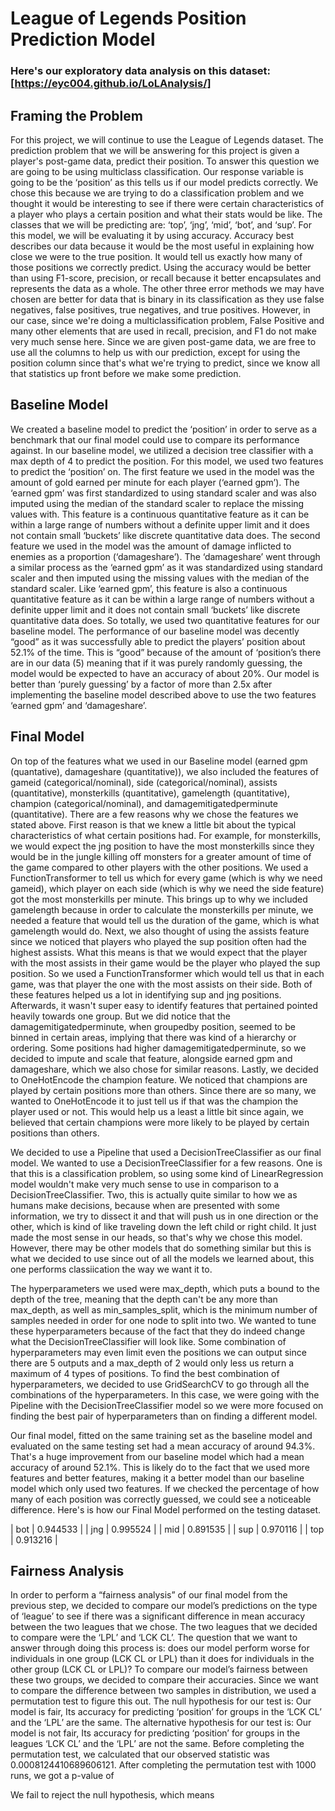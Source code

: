 # League of Legends Position Prediction Model
### Here's our exploratory data analysis on this dataset: [https://eyc004.github.io/LoLAnalysis/]
## Framing the Problem
For this project, we will continue to use the League of Legends dataset. The prediction problem that we will be answering for this project is given a player's post-game data, predict their position. To answer this question we are going to be using multiclass classification. Our response variable is going to be the ‘position’ as this tells us if our model predicts correctly. We chose this because we are trying to do a classification problem and we thought it would be interesting to see if there were certain characteristics of a player who plays a certain position and what their stats would be like. The classes that we will be predicting are: ‘top’, ‘jng’, ‘mid’, ‘bot’, and ‘sup’. For this model, we will be evaluating it by using accuracy. Accuracy best describes our data because it would be the most useful in explaining how close we were to the true position. It would tell us exactly how many of those positions we correctly predict. Using the accuracy would be better than using F1-score, precision, or recall because it better encapsulates and represents the data as a whole. The other three error methods we may have chosen are better for data that is binary in its classification as they use false negatives, false positives, true negatives, and true positives. However, in our case, since we're doing a multiclassification problem, False Positive and many other elements that are used in recall, precision, and F1 do not make very much sense here. Since we are given post-game data, we are free to use all the columns to help us with our prediction, except for using the position column since that's what we're trying to predict, since we know all that statistics up front before we make some prediction. 

## Baseline Model
We created a baseline model to predict the ‘position’ in order to serve as a benchmark that our final model could use to compare its performance against. In our baseline model, we utilized a decision tree classifier with a max depth of 4 to predict the position. For this model, we used two features to predict the ‘position’ on. 
The first feature we used in the model was the amount of gold earned per minute for each player (‘earned gpm’). The ‘earned gpm’ was first standardized to using standard scaler and was also imputed using the median of the standard scaler to replace the missing values with. This feature is a continuous quantitative feature as it can be within a large range of numbers without a definite upper limit and it does not contain small ‘buckets’ like discrete quantitative data does. The second feature we used in the model was the amount of damage inflicted to enemies as a proportion (‘damageshare’). The ‘damageshare’ went through a similar process as the ‘earned gpm’ as it was standardized using standard scaler and then imputed using the missing values with the median of the standard scaler. Like ‘earned gpm’, this feature is also a continuous quantitative feature as it can be within a large range of numbers without a definite upper limit and it does not contain small ‘buckets’ like discrete quantitative data does. So totally, we used two quantitative features for our baseline model. 
The performance of our baseline model was decently “good” as it was successfully able to predict the players’ position about 52.1% of the time. This is “good” because of the amount of ‘position’s there are in our data (5) meaning that if it was purely randomly guessing, the model would be expected to have an accuracy of about 20%. Our model is better than ‘purely guessing’ by a factor of more than 2.5x after implementing the baseline model described above to use the two features ‘earned gpm’ and ‘damageshare’.

## Final Model
On top of the features what we used in our Baseline model (earned gpm (quantative), damageshare (quantitative)), we also included the features of gameid (categorical/nominal), side (categorical/nominal), assists (quantitative), monsterkills (quantitative), gamelength (quantitative), champion (categorical/nominal), and damagemitigatedperminute (quantitative). There are a few reasons why we chose the features we stated above. First reason is that we knew a little bit about the typical characteristics of what certain positions had. For example, for monsterkills, we would expect the jng position to have the most monsterkills since they would be in the jungle killing off monsters for a greater amount of time of the game compared to other players with the other positions. We used a FunctionTransformer to tell us which for every game (which is why we need gameid), which player on each side (which is why we need the side feature) got the most monsterkills per minute. This brings up to why we included gamelength because in order to calculate the monsterkills per minute, we needed a feature that would tell us the duration of the game, which is what gamelength would do. Next, we also thought of using the assists feature since we noticed that players who played the sup position often had the highest assists. What this means is that we would expect that the player with the most assists in their game would be the player who played the sup position. So we used a FunctionTransformer which would tell us that in each game, was that player the one with the most assists on their side. Both of these features helped us a lot in identifying sup and jng positions. Afterwards, it wasn't super easy to identify features that pertained pointed heavily towards one group. But we did notice that the damagemitigatedperminute, when groupedby position, seemed to be binned in certain areas, implying that there was kind of a hierarchy or ordering. Some positions had higher damagemitigatedperminute, so we decided to impute and scale that feature, alongside earned gpm and damageshare, which we also chose for similar reasons. Lastly, we decided to OneHotEncode the champion feature. We noticed that champions are played by certain positions more than others. Since there are so many, we wanted to OneHotEncode it to just tell us if that was the champion the player used or not. This would help us a least a little bit since again, we believed that certain champions were more likely to be played by certain positions than others. 

We decided to use a Pipeline that used a DecisionTreeClassifier as our final model. We wanted to use a DecisionTreeClassifier for a few reasons. One is that this is a classification problem, so using some kind of LinearRegression model wouldn't make very much sense to use in comparison to a DecisionTreeClassifier. Two, this is actually quite similar to how we as humans make decisions, because when are presented with some information, we try to dissect it and that will push us in one direction or the other, which is kind of like traveling down the left child or right child. It just made the most sense in our heads, so that's why we chose this model. However, there may be other models that do something similar but this is what we decided to use since out of all the models we learned about, this one performs classiication the way we want it to. 

The hyperparameters we used were max_depth, which puts a bound to the depth of the tree, meaning that the depth can't be any more than max_depth, as well as min_samples_split, which is the minimum number of samples needed in order for one node to split into two. We wanted to tune these hyperparameters because of the fact that they do indeed change what the DecisionTreeClassifier will look like. Some combination of hyperparameters may even limit even the positions we can output since there are 5 outputs and a max_depth of 2 would only less us return a maximum of 4 types of positions. To find the best combination of hyperparameters, we decided to use GridSearchCV to go through all the combinations of the hyperparameters. In this case, we were going with the Pipeline with the DecisionTreeClassifier model so we were more focused on finding the best pair of hyperparameters than on finding a different model. 

Our final model, fitted on the same training set as the baseline model and evaluated on the same testing set had a mean accuracy of around 94.3%. That's a huge improvement from our baseline model which had a mean accuracy of around 52.1%. This is likely do to the fact that we used more features and better features, making it a better model than our baseline model which only used two features. If we checked the percentage of how many of each position was correctly guessed, we could see a noticeable difference. Here's is how our Final Model performed on the testing dataset. 

| bot        | 0.944533 |
| jng        | 0.995524 |
| mid        | 0.891535 |
| sup        | 0.970116 |
| top        | 0.913216 |
## Fairness Analysis
In order to perform a “fairness analysis” of our final model from the previous step, we decided to compare our model’s predictions on the type of ‘league’ to see if there was a significant difference in mean accuracy between the two leagues that we chose. The two leagues that we decided to compare were the ‘LPL’ and ‘LCK CL’. The question that we want to answer through doing this process is: does our model perform worse for individuals in one group (LCK CL or LPL) than it does for individuals in the other group (LCK CL or LPL)? 
To compare our model’s fairness between these two groups, we decided to compare their accuracies. Since we want to compare the difference between two samples in distribution, we used a permutation test to figure this out. 
The null hypothesis for our test is: Our model is fair, Its accuracy for predicting ‘position’ for groups in the ‘LCK CL’ and the ‘LPL’ are the same.
The alternative hypothesis for our test is: Our model is not fair, Its accuracy for predicting ‘position’ for groups in the leagues ‘LCK CL’ and the ‘LPL’ are not the same.
Before completing the permutation test, we calculated that our observed statistic was 0.0008124410689606121. After completing
the permutation test with 1000 runs, we got a p-value of 

We fail to reject the null hypothesis, which means 

